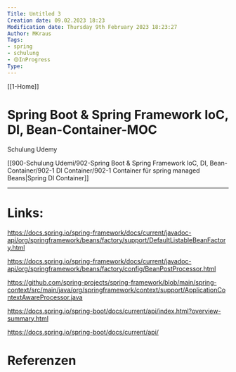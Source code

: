 ```yaml
---
Title: Untitled 3
Creation date: 09.02.2023 18:23
Modification date: Thursday 9th February 2023 18:23:27
Author: MKraus
Tags:
- spring 
- schulung 
- 🟡InProgress 
Type:
---
```


[[1-Home]]

# Spring Boot & Spring Framework IoC, DI, Bean-Container-MOC
Schulung Udemy

[[900-Schulung Udemi/902-Spring Boot & Spring Framework IoC, DI, Bean-Container/902-1 DI Container/902-1 Container für spring managed Beans|Spring DI Container]]

---

# Links:

https://docs.spring.io/spring-framework/docs/current/javadoc-api/org/springframework/beans/factory/support/DefaultListableBeanFactory.html

https://docs.spring.io/spring-framework/docs/current/javadoc-api/org/springframework/beans/factory/config/BeanPostProcessor.html

https://github.com/spring-projects/spring-framework/blob/main/spring-context/src/main/java/org/springframework/context/support/ApplicationContextAwareProcessor.java

https://docs.spring.io/spring-boot/docs/current/api/index.html?overview-summary.html

https://docs.spring.io/spring-boot/docs/current/api/

# Referenzen
